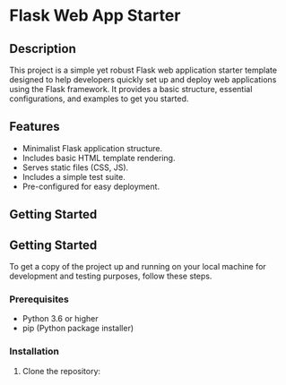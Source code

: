 # Flask Web App Starter

## Description

This project is a simple yet robust Flask web application starter template designed to help developers quickly set up and deploy web applications using the Flask framework. It provides a basic structure, essential configurations, and examples to get you started.

## Features

*   Minimalist Flask application structure.
*   Includes basic HTML template rendering.
*   Serves static files (CSS, JS).
*   Includes a simple test suite.
*   Pre-configured for easy deployment.

## Getting Started

## Getting Started

To get a copy of the project up and running on your local machine for development and testing purposes, follow these steps.

### Prerequisites

*   Python 3.6 or higher
*   pip (Python package installer)

### Installation

1.  Clone the repository:

